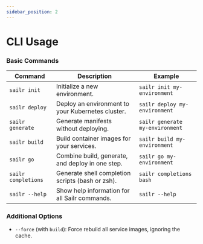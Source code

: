 ```yaml
---
sidebar_position: 2
---
```


# CLI Usage

### Basic Commands

| Command        | Description                                           | Example                             |
| -------------- | ----------------------------------------------------- | ----------------------------------- |
| `sailr init`   | Initialize a new environment.                        | `sailr init my-environment`        |
| `sailr deploy` | Deploy an environment to your Kubernetes cluster.     | `sailr deploy my-environment`     |
| `sailr generate` | Generate manifests without deploying.                | `sailr generate my-environment`   |
| `sailr build`  | Build container images for your services.           | `sailr build my-environment`      |
| `sailr go`     | Combine build, generate, and deploy in one step.     | `sailr go my-environment`         |
| `sailr completions` | Generate shell completion scripts (bash or zsh). | `sailr completions bash`         |
| `sailr --help` | Show help information for all Sailr commands.          | `sailr --help`                      | 

### Additional Options

* `--force` (with `build`): Force rebuild all service images, ignoring the cache.
